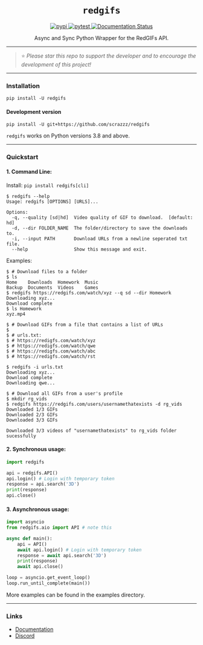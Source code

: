 <h1 align="center"> <code>redgifs</code> </h1>

<div align="center">
    <a href="https://pypi.org/project/redgifs">
        <img src="https://img.shields.io/pypi/v/redgifs.svg" alt="pypi">
    </a>
    <a href="https://github.com/scrazzz/redgifs/actions/workflows/test.yml">
        <img src="https://github.com/scrazzz/redgifs/actions/workflows/test.yml/badge.svg" alt="pytest">
    </a>
    <a href='https://redgifs.readthedocs.io/en/latest/?badge=latest'>
        <img src='https://readthedocs.org/projects/redgifs/badge/?version=latest' alt='Documentation Status' />
    </a>
</div>

<p align="center"> Async and Sync Python Wrapper for the RedGIFs API. </p>

-----

> ⭐ _Please star this repo to support the developer and to encourage the development of this project!_

-----

### Installation
```
pip install -U redgifs
```

#### Development version
```
pip install -U git+https://github.com/scrazzz/redgifs
```

`redgifs` works on Python versions 3.8 and above.

-----

### Quickstart
#### 1. Command Line:
Install: `pip install redgifs[cli]`
```console
$ redgifs --help
Usage: redgifs [OPTIONS] [URLS]...

Options:
  -q, --quality [sd|hd]  Video quality of GIF to download.  [default: hd]
  -d, --dir FOLDER_NAME  The folder/directory to save the downloads to.
  -i, --input PATH       Download URLs from a newline seperated txt file.
  --help                 Show this message and exit.
```

Examples:
```console
$ # Download files to a folder
$ ls
Home    Downloads  Homework  Music
Backup  Documents  Videos    Games
$ redgifs https://redgifs.com/watch/xyz --q sd --dir Homework
Downloading xyz...
Download complete
$ ls Homework
xyz.mp4
```

```console
$ # Download GIFs from a file that contains a list of URLs
$
$ # urls.txt:
$ # https://redigfs.com/watch/xyz
$ # https://redigfs.com/watch/qwe
$ # https://redigfs.com/watch/abc
$ # https://redigfs.com/watch/rst

$ redgifs -i urls.txt
Downloading xyz...
Download complete
Downloading qwe...
```

```console
$ # Download all GIFs from a user's profile
$ mkdir rg_vids
$ redgifs https://redgifs.com/users/usernamethatexists -d rg_vids
Downloaded 1/3 GIFs
Downloaded 2/3 GIFs
Downloaded 3/3 GIFs

Downloaded 3/3 videos of "usernamethatexists" to rg_vids folder sucessfully
```

#### 2. Synchronous usage:
```py
import redgifs

api = redgifs.API()
api.login() # Login with temporary token
response = api.search('3D')
print(response)
api.close()
```

#### 3. Asynchronous usage:
```py
import asyncio
from redgifs.aio import API # note this

async def main():
    api = API()
    await api.login() # Login with temporary token
    response = await api.search('3D')
    print(response)
    await api.close()

loop = asyncio.get_event_loop()
loop.run_until_complete(main())
```

More examples can be found in the examples directory.

-----

### Links
- [Documentation](https://redgifs.readthedocs.io)
- [Discord](https://discord.gg/yNsUTuXvzn)
